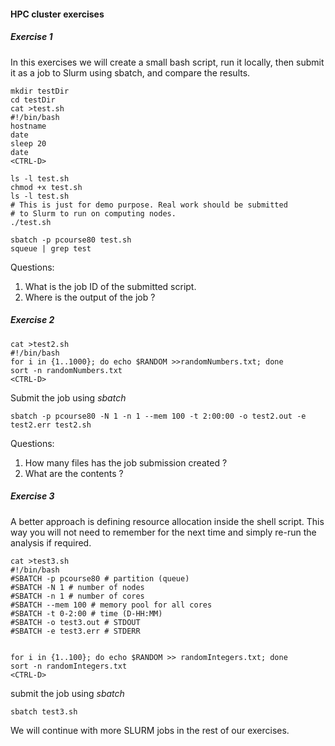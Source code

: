 #### HPC cluster exercises 

##### Exercise 1 
In this exercises we will create a small bash script, run it locally, then submit it as a job to Slurm using sbatch, and compare the results.

```
mkdir testDir 
cd testDir 
cat >test.sh 
#!/bin/bash
hostname
date
sleep 20
date
<CTRL-D>

ls -l test.sh 
chmod +x test.sh 
ls -l test.sh 
# This is just for demo purpose. Real work should be submitted 
# to Slurm to run on computing nodes. 
./test.sh 

sbatch -p pcourse80 test.sh 
squeue | grep test 

```

Questions: 
1. What is the job ID of the submitted script.
2. Where is the output of the job ? 

##### Exercise 2

```
cat >test2.sh 
#!/bin/bash
for i in {1..1000}; do echo $RANDOM >>randomNumbers.txt; done
sort -n randomNumbers.txt
<CTRL-D>
```
Submit the job using _sbatch_

```
sbatch -p pcourse80 -N 1 -n 1 --mem 100 -t 2:00:00 -o test2.out -e test2.err test2.sh
```
Questions: 
1. How many files has the job submission created ? 
2. What are the contents ? 

##### Exercise 3 

A better approach is defining resource allocation inside the shell script. This way you will not need to remember for the next time and simply re-run the analysis if required.

```
cat >test3.sh
#!/bin/bash
#SBATCH -p pcourse80 # partition (queue)
#SBATCH -N 1 # number of nodes
#SBATCH -n 1 # number of cores
#SBATCH --mem 100 # memory pool for all cores
#SBATCH -t 0-2:00 # time (D-HH:MM)
#SBATCH -o test3.out # STDOUT
#SBATCH -e test3.err # STDERR


for i in {1..100}; do echo $RANDOM >> randomIntegers.txt; done
sort -n randomIntegers.txt
<CTRL-D>
```
submit the job using _sbatch_

```
sbatch test3.sh 
```

We will continue with more SLURM jobs in the rest of our exercises. 
